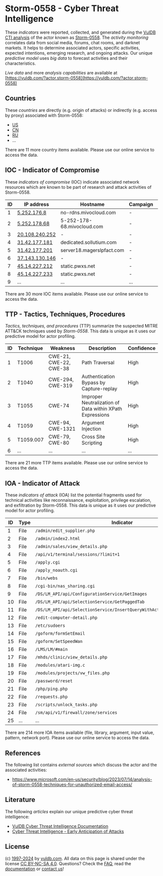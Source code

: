 # Storm-0558 - Cyber Threat Intelligence

These _indicators_ were reported, collected, and generated during the [VulDB CTI analysis](https://vuldb.com/?kb.cti) of the actor known as [Storm-0558](https://vuldb.com/?actor.storm-0558). The _activity monitoring_ correlates data from social media, forums, chat rooms, and darknet markets. It helps to determine associated actors, specific activities, expected intentions, emerging research, and ongoing attacks. Our unique _predictive model_ uses _big data_ to forecast activities and their characteristics.

_Live data_ and more _analysis capabilities_ are available at [https://vuldb.com/?actor.storm-0558](https://vuldb.com/?actor.storm-0558)

## Countries

These _countries_ are directly (e.g. origin of attacks) or indirectly (e.g. access by proxy) associated with Storm-0558:

* [US](https://vuldb.com/?country.us)
* [CN](https://vuldb.com/?country.cn)
* [RU](https://vuldb.com/?country.ru)
* ...

There are 11 more country items available. Please use our online service to access the data.

## IOC - Indicator of Compromise

These _indicators of compromise_ (IOC) indicate associated network resources which are known to be part of research and attack activities of Storm-0558.

ID | IP address | Hostname | Campaign | Confidence
-- | ---------- | -------- | -------- | ----------
1 | [5.252.176.8](https://vuldb.com/?ip.5.252.176.8) | no-rdns.mivocloud.com | - | High
2 | [5.252.178.68](https://vuldb.com/?ip.5.252.178.68) | 5-252-178-68.mivocloud.com | - | High
3 | [20.108.240.252](https://vuldb.com/?ip.20.108.240.252) | - | - | High
4 | [31.42.177.181](https://vuldb.com/?ip.31.42.177.181) | dedicated.sollutium.com | - | High
5 | [31.42.177.201](https://vuldb.com/?ip.31.42.177.201) | server18.magerslpfact.com | - | High
6 | [37.143.130.146](https://vuldb.com/?ip.37.143.130.146) | - | - | High
7 | [45.14.227.212](https://vuldb.com/?ip.45.14.227.212) | static.pwxs.net | - | High
8 | [45.14.227.233](https://vuldb.com/?ip.45.14.227.233) | static.pwxs.net | - | High
9 | ... | ... | ... | ...

There are 30 more IOC items available. Please use our online service to access the data.

## TTP - Tactics, Techniques, Procedures

_Tactics, techniques, and procedures_ (TTP) summarize the suspected MITRE ATT&CK techniques used by _Storm-0558_. This data is unique as it uses our predictive model for actor profiling.

ID | Technique | Weakness | Description | Confidence
-- | --------- | -------- | ----------- | ----------
1 | T1006 | CWE-21, CWE-22, CWE-38 | Path Traversal | High
2 | T1040 | CWE-294, CWE-319 | Authentication Bypass by Capture-replay | High
3 | T1055 | CWE-74 | Improper Neutralization of Data within XPath Expressions | High
4 | T1059 | CWE-94, CWE-1321 | Argument Injection | High
5 | T1059.007 | CWE-79, CWE-80 | Cross Site Scripting | High
6 | ... | ... | ... | ...

There are 21 more TTP items available. Please use our online service to access the data.

## IOA - Indicator of Attack

These _indicators of attack_ (IOA) list the potential fragments used for technical activities like reconnaissance, exploitation, privilege escalation, and exfiltration by Storm-0558. This data is unique as it uses our predictive model for actor profiling.

ID | Type | Indicator | Confidence
-- | ---- | --------- | ----------
1 | File | `/admin/edit_supplier.php` | High
2 | File | `/admin/index2.html` | High
3 | File | `/admin/sales/view_details.php` | High
4 | File | `/api/v1/terminal/sessions/?limit=1` | High
5 | File | `/apply.cgi` | Medium
6 | File | `/apply_noauth.cgi` | High
7 | File | `/bin/webs` | Medium
8 | File | `/cgi-bin/nas_sharing.cgi` | High
9 | File | `/DS/LM_API/api/ConfigurationService/GetImages` | High
10 | File | `/DS/LM_API/api/SelectionService/GetPaggedTab` | High
11 | File | `/DS/LM_API/api/SelectionService/InsertQueryWithActiveRelationsReturnId` | High
12 | File | `/edit-computer-detail.php` | High
13 | File | `/etc/sudoers` | Medium
14 | File | `/goform/formSetEmail` | High
15 | File | `/goform/SetSpeedWan` | High
16 | File | `/LMS/LM/#main` | High
17 | File | `/mhds/clinic/view_details.php` | High
18 | File | `/modules/atari-img.c` | High
19 | File | `/modules/projects/vw_files.php` | High
20 | File | `/password/reset` | High
21 | File | `/php/ping.php` | High
22 | File | `/requests.php` | High
23 | File | `/scripts/unlock_tasks.php` | High
24 | File | `/sm/api/v1/firewall/zone/services` | High
25 | ... | ... | ...

There are 214 more IOA items available (file, library, argument, input value, pattern, network port). Please use our online service to access the data.

## References

The following list contains _external sources_ which discuss the actor and the associated activities:

* https://www.microsoft.com/en-us/security/blog/2023/07/14/analysis-of-storm-0558-techniques-for-unauthorized-email-access/

## Literature

The following _articles_ explain our unique predictive cyber threat intelligence:

* [VulDB Cyber Threat Intelligence Documentation](https://vuldb.com/?kb.cti)
* [Cyber Threat Intelligence - Early Anticipation of Attacks](https://www.scip.ch/en/?labs.20201022)

## License

(c) [1997-2024](https://vuldb.com/?kb.changelog) by [vuldb.com](https://vuldb.com/?kb.about). All data on this page is shared under the license [CC BY-NC-SA 4.0](https://creativecommons.org/licenses/by-nc-sa/4.0/). Questions? Check the [FAQ](https://vuldb.com/?kb.faq), read the [documentation](https://vuldb.com/?kb) or [contact us](https://vuldb.com/?contact)!
